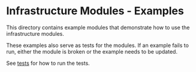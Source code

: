 # Infrastructure Modules - Examples

This directory contains example modules that demonstrate how to use the infrastructure modules.

These examples also serve as tests for the modules. If an example fails to run, either the module is broken or the example needs to be updated.

See [tests](../tests) for how to run the tests.

